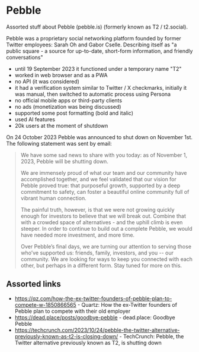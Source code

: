 # Pebble

Assorted stuff about Pebble (pebble.is) (formerly known as T2 / t2.social).

Pebble was a proprietary social networking platform founded by former Twitter employees: Sarah Oh and Gabor Cselle. Describing itself as "a public square - a source for up-to-date, short-form information, and friendly conversations"

- until 19 September 2023 it functioned under a temporary name "T2"
- worked in web browser and as a PWA
- no API (it was considered)
- it had a verification system similar to Twitter / X checkmarks, initially it was manual, then switched to automatic process using Persona
- no official mobile apps or third-party clients
- no ads (monetization was being discussed)
- supported some post formatting (bold and italic)
- used AI features
- 20k users at the moment of shutdown

On 24 October 2023 Pebble was announced to shut down on November 1st. The following statement was sent by email:

> We have some sad news to share with you today: as of November 1, 2023, Pebble will be shutting down.
>
> We are immensely proud of what our team and our community have accomplished together, and we feel validated that our vision for Pebble proved true: that purposeful growth, supported by a deep commitment to safety, can foster a beautiful online community full of vibrant human connection.
>
> The painful truth, however, is that we were not growing quickly enough for investors to believe that we will break out. Combine that with a crowded space of alternatives - and the uphill climb is even steeper. In order to continue to build out a complete Pebble, we would have needed more investment, and more time.
>
> Over Pebble’s final days, we are turning our attention to serving those who’ve supported us: friends, family, investors, and you -- our community. We are looking for ways to keep you connected with each other, but perhaps in a different form. Stay tuned for more on this.

## Assorted links

- https://qz.com/how-the-ex-twitter-founders-of-pebble-plan-to-compete-w-1850866565 - Quartz: How the ex-Twitter founders of Pebble plan to compete with their old employer
- https://dead.place/posts/goodbye-pebble - dead.place: Goodbye Pebble
- https://techcrunch.com/2023/10/24/pebble-the-twitter-alternative-previously-known-as-t2-is-closing-down/ - TechCrunch: Pebble, the Twitter alternative previously known as T2, is shutting down
